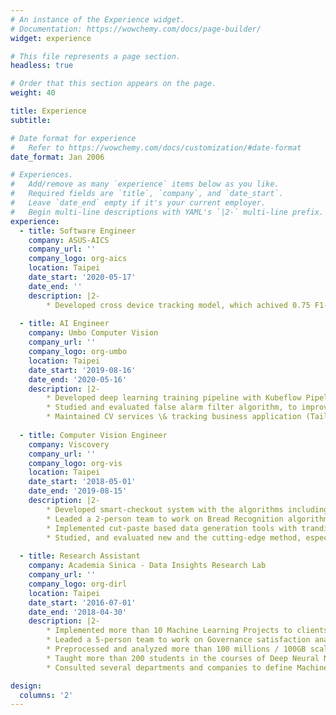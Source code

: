 ```yaml
---
# An instance of the Experience widget.
# Documentation: https://wowchemy.com/docs/page-builder/
widget: experience

# This file represents a page section.
headless: true

# Order that this section appears on the page.
weight: 40

title: Experience
subtitle:

# Date format for experience
#   Refer to https://wowchemy.com/docs/customization/#date-format
date_format: Jan 2006

# Experiences.
#   Add/remove as many `experience` items below as you like.
#   Required fields are `title`, `company`, and `date_start`.
#   Leave `date_end` empty if it's your current employer.
#   Begin multi-line descriptions with YAML's `|2-` multi-line prefix.
experience:
  - title: Software Engineer
    company: ASUS-AICS
    company_url: ''
    company_logo: org-aics
    location: Taipei
    date_start: '2020-05-17'
    date_end: ''
    description: |2-
        * Developed cross device tracking model, which achived 0.75 F1-score, and data pipeline to process and inference 20 millions of web logs within 5 hours per day, by using Azure Databricks and Apache Spark.
        
  - title: AI Engineer
    company: Umbo Computer Vision
    company_url: ''
    company_logo: org-umbo
    location: Taipei
    date_start: '2019-08-16'
    date_end: '2020-05-16'
    description: |2-
        * Developed deep learning training pipeline with Kubeflow Pipeline, GKE \& TWCC, to scale up capacity and efficiency of model production.
        * Studied and evaluated false alarm filter algorithm, to improve precision of product and to support over ten thousand events.
        * Maintained CV services \& tracking business application (Tailgating), including builed monitoring system pipeline, to support thousand of camera streams.
  
  - title: Computer Vision Engineer
    company: Viscovery
    company_url: ''
    company_logo: org-vis
    location: Taipei
    date_start: '2018-05-01'
    date_end: '2019-08-15'
    description: |2-
        * Developed smart-checkout system with the algorithms including Metric Learning, Object Detection \& Segmentation, to more than 5 clients and more than 5 demo exhibition, with over 0.9 accuracy.
        * Leaded a 2-person team to work on Bread Recognition algorithms, such as bread's topping augmentation, hierarchical \& fine-grained classification and instance segmentation.
        * Implemented cut-paste based data generation tools with tranditional computer vision algorithms, including contour extraction, data augmentation, bluring and color space processing, to increase quantity and variety of training data, while reduce cost of data collection.
        * Studied, and evaluated new and the cutting-edge method, especially Generative Model, to improve feature representation and performance of new products recognition in smart-checkout system without retraining model.
  
  - title: Research Assistant
    company: Academia Sinica - Data Insights Research Lab
    company_url: ''
    company_logo: org-dirl
    location: Taipei
    date_start: '2016-07-01'
    date_end: '2018-04-30'
    description: |2-
        * Implemented more than 10 Machine Learning Projects to clients, for example, using text mining and XGBoost to model book sales prediction with 0.77 F1-score and applying multi-label classification and deep neural network to model dye selection and optimization with 0.99 Top-10 Accuracy.
        * Leaded a 5-person team to work on Governance satisfaction analysis with App's data, such as apps logs preprocessing, text mining, data analysis, regression model.
        * Preprocessed and analyzed more than 100 millions / 100GB scales of data, for example, e-commerce's transaction logs, and applied Apriori algorithm on it to figure out which products or categories combination was the best seller.
        * Taught more than 200 students in the courses of Deep Neural Network, Convolutional Neural Network, Natural Language Preprocessing, and assisted them to work on Machine Learning Projects, for example, using text mining to model artical classification and applying XGBoost and LSTM to model stock price prediction.
        * Consulted several departments and companies to define Machine Learning application fields.

design:
  columns: '2'
---
```

